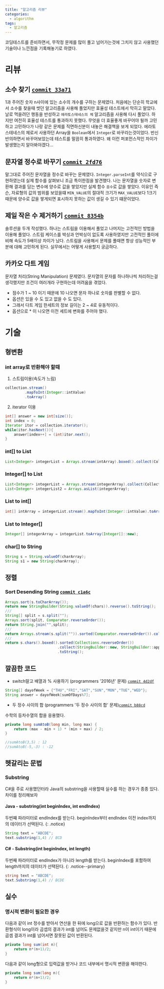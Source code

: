 ```yaml
---
title: "알고리즘 리뷰"
categories:
  - algorithm
tags:
  - 알고리즘
---
```


코딩테스트를 준비하면서, 무작정 문제를 많이 풀고 넘어가는것에 그치지 않고 사용했던 기술이나 느낀점을 기록해놓기로 하였다.


# 리뷰

## 소수 찾기 [`commit 33a71`](https://github.com/maenguin/Algorithm/commit/33a71adc3d0eb58d20051cc76f362f88683e8bd1)
1과 주어진 숫자 n사이에 있는 소수의 개수를 구하는 문제였다. 
처음에는 단순히 학교에서 소수를 찾을때 썻던 알고리즘을 사용해 풀었지만 효율성 테스트에서 막히고 말았다.
날로 먹을려던 행동을 반성하고 `에라토스테네스의 체` 알고리즘을 사용해 다시 풀었다.
하지만 여전히 효율성 테스트를 통과하지 못했다.
무엇을 더 효율좋게 바꾸어야 될까 고민하고 고민하다가 나랑 같은 문제를 직면하신분이 내놓은 해결책을 보게 되었다.
에라토스테네스의 체로서 사용하던 Array<Boolean>을 `Boolean`에서 `Integer`로 바꾸라는것이었다.
반신반의하면서 바꾸어보았는데 테스트를 말끔히 통과하였다.
왜 이런 퍼포먼스적인 차이가 발생했는지 알아봐야겠다...

## 문자열 정수로 바꾸기 [`commit 2fd76`](https://github.com/maenguin/Algorithm/commit/2fd76694a2adc8247594402d5097e10c351f2ed0)
말그대로 주어진 문자열을 정수로 바꾸는 문제였다.
`Integer.parseInt`를 약식으로 구현하였는데 실제 함수를 살펴보니 조금 특이한점을 발견했다.
나는 문자열을 숫자로 변환해 결과를 담는 변수에 양수로 값을 쌓았지만 실제 함수 `음수`로 값을 쌓았다.
이유인 즉슨, 자료형의 값의 범위를 보았을떄 `MIN_VALUE`의 절대적 크기가 `MAX_VALUE`보다 1크기 때문에
양수로 값을 쌓게되면 표시하지 못하는 값이 생길 수 있기 떄문이었다.

## 제일 작은 수 제거하기 [`commit 8354b`](https://github.com/maenguin/Algorithm/commit/8354bb29be9684aa6b62664902634d050070b85e)
솔루션을 두개 작성했다. 하나는 스트림을 이용해서 풀었고 나머지는 고전적인 방법을 이용해 풀었다.
스트림 케이스를 박싱과 언박싱이 없도록 사용하였지만 고전적인 풀이에 비해 속도가 5배이상 차이가 났다.
스트림을 사용해서 문제를 풀때면 항상 성능적인 부분에 대해 고민하게 된다.
실무에서는 어떻게 사용할지 궁금하다.


## 카카오 다트 게임
문자열 처리(String Manipulation) 문제였다.
문자열의 문자를 하나하나씩 처리하는걸 생각했지만 조건이 여러개라 구현하는데 어려움을 겪었다.
* 점수가 1 ~ 10 이기 때문에 10 나오면 문자 하나로 숫자를 판별할 수 없다.
* 옵션은 있을 수 도 있고 없을 수 도 있다.
* 그래서 다트 게임 한세트의 정보 길이는 2 ~ 4로 유동적이다.
* 옵션으로 * 이 나오면 이전 세트에 변화를 주어야 했다.


# 기술

## 형변환

### int array로 반환해야 할때

1. 스트림이용(속도가 느림)

```java
collection.stream()
         .mapToInt(Integer::intValue)
         .toArray()
```


2. iterator 이용

```java
int[] answer = new int[size()];
int index = 0;
Iterator itor = collection.iterator();
while(itor.hasNext()){
    answer[index++] = (int)itor.next();
}
```

### int[] to List<Integer>

```java
List<Integer> integerList = Arrays.stream(intArray).boxed().collect(Collectors.toList());
```

### Integer[] to List<Integer>

```java
List<Integer> integerList = Arrays.stream(integerArray).collect(Collectors.toList());
List<Integer> integerList2 = Arrays.asList(integerArray);
```

### List<Integer> to int[]

```java
int[] intArray = integerList.stream().mapToInt(Integer::intValue).toArray();
```

### List<Integer> to Integer[]

```java
Integer[] integerArray = integerList.toArray(Integer[]::new);
```

### char[] to String

```java
String s = String.valueOf(charArray);
String s1 = new String(charArray);
```

## 정렬

### Sort Desending String [`commit c1a6c`](https://github.com/maenguin/Algorithm/commit/c1a6c022e2537804d97749cb9fe73a095820d644)
```java
Arrays.sort(s.toCharArray());
return new StringBuilder(String.valueOf(chars)).reverse().toString();
///
String[] split = s.split("");
Arrays.sort(split, Comparator.reverseOrder());
return String.join("",split);
///
return Arrays.stream(s.split("")).sorted(Comparator.reverseOrder()).collect(Collectors.joining());
///
return s.chars().boxed().sorted(Collections.reverseOrder())
                        .collect(StringBuilder::new, StringBuilder::appendCodePoint, StringBuilder::append)
                        .toString();
```


## 깔끔한 코드

* switch말고 배열과 % 사용하기 (programmers '2016년' 문제) [`commit 4d2df`](https://github.com/maenguin/Algorithm/commit/4d2dfd3ccb792f3af604602d4d1b62a6af8b25d4)

```java
String[] dayofWeek = {"THU","FRI","SAT","SUN","MON","TUE","WED"};
String answer = dayofWeek[sumOfDays%7];
```

* 두 정수 사이의 합 (programmers '두 정수 사이의 합' 문제)[`commit b88cd`](https://github.com/maenguin/Algorithm/commit/b88cd1c2e14f595610e540c6f8d77a6c80501796)

수학의 등차수열의 합을 응용했다. 
```java
private long sumAtoB(long min, long max) {
    return (max - min + 1) * (min + max) / 2;
}

//sumAtoB(3,5) : 12
//sumAtoB(-5,-3) : -12
```

## 헷갈리는 문법

### Substring
C#을 주로 사용했던터라 Java의 substring을 사용할때 실수를 하는 경우가 종종 있다.
차이를 정리해보자

#### Java - substring(int beginIndex, int endIndex)
두번쨰 파라미터로 endIndex를 받는다. beginIndex부터 endIndex 이전 index까지의 데이터가 선택된다. 
{: .notice}

```java
String text = "ABCDE";
text.substring(1,4) // BCD
```
#### C# - Substring(int beginIndex, int length)
두번째 파라미터로 endIndex가 아니라 length를 받는다. beginIndex를 포함하여 length까지의 데이터가 선택된다.
{: .notice--primary}

```c#
string text = "ABCDE";
text.Substring(1,4) // BCDE
```

## 실수

### 명시적 변환이 필요한 경우
다음과 같이 int 정수를 받아서 연산을 한 뒤에 long으로 값을 반환하는 함수가 있다.
반환형식이 long이라 곱셉의 결과가 int를 넘어도 문제없을것 같지만 n이 int이기 때문에 곱셈 결과가 int를 넘어서면 잘못된 값이 반환된다.
```java
private long sum(int n){
    return n*(n+1)/2;
}
```
다음과 같이 long형으로 입력값을 받거나 코드 내부에서 명시적 변환을 해야한다.
```java
private long sum(long n){
    return n*(n+1)/2;
}
```







